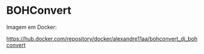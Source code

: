 # BOHConvert

Imagem em Docker:

https://hub.docker.com/repository/docker/alexandre11aa/bohconvert_dj_bohconvert
